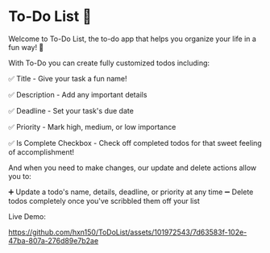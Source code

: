 # To-Do List 📝

Welcome to To-Do List, the to-do app that helps you organize your life in a fun way! 🎨

With To-Do you can create fully customized todos including:

  ✅ Title - Give your task a fun name!

  ✅ Description - Add any important details

  ✅ Deadline - Set your task's due date

  ✅ Priority - Mark high, medium, or low importance
  
  ✅ Is Complete Checkbox - Check off completed todos for that sweet feeling of accomplishment!

And when you need to make changes, our update and delete actions allow you to:

➕ Update a todo's name, details, deadline, or priority at any time
➖ Delete todos completely once you've scribbled them off your list

Live Demo:

https://github.com/hxn150/ToDoList/assets/101972543/7d63583f-102e-47ba-807a-276d89e7b2ae

